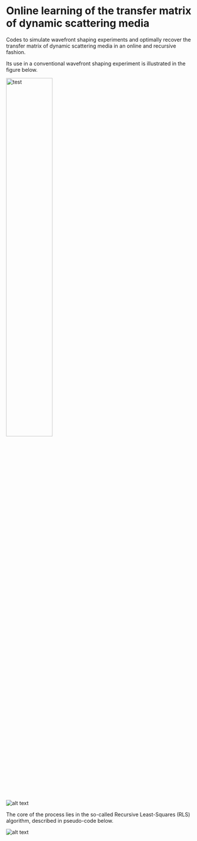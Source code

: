 # Online learning of the transfer matrix of dynamic scattering media
Codes to simulate wavefront shaping experiments and optimally recover the transfer matrix of dynamic scattering media in an online and recursive fashion.

Its use in a conventional wavefront shaping experiment is illustrated in the figure below.

<img src="[drawing.jpg](https://github.com/laboGigan/online_learning_TM/blob/main/pics/method_summary.png)" alt="test" width="50%"/>


![alt text](https://github.com/laboGigan/online_learning_TM/blob/main/pics/method_summary.png "summary")

The core of the process lies in the so-called Recursive Least-Squares (RLS) algorithm, described in pseudo-code below.


![alt text](https://github.com/laboGigan/online_learning_TM/blob/main/pics/algo.png "summary")
